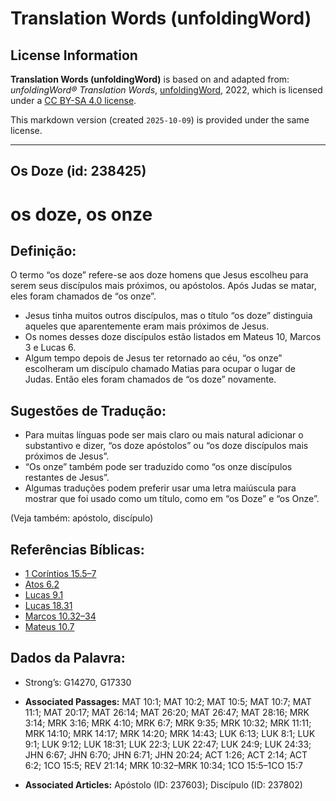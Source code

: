 # Translation Words (unfoldingWord)

## License Information

**Translation Words (unfoldingWord)** is based on and adapted from: _unfoldingWord® Translation Words_, [unfoldingWord](https://unfoldingword.org/utw), 2022, which is licensed under a [CC BY-SA 4.0 license](https://creativecommons.org/licenses/by-sa/4.0/legalcode.en).

This markdown version (created `2025-10-09`) is provided under the same license.



--------------------------------

## Os Doze (id: 238425)

os doze, os onze
================

Definição:
----------

O termo “os doze” refere\-se aos doze homens que Jesus escolheu para serem seus discípulos mais próximos, ou apóstolos. Após Judas se matar, eles foram chamados de “os onze”.

* Jesus tinha muitos outros discípulos, mas o título “os doze” distinguia aqueles que aparentemente eram mais próximos de Jesus.
* Os nomes desses doze discípulos estão listados em Mateus 10, Marcos 3 e Lucas 6\.
* Algum tempo depois de Jesus ter retornado ao céu, “os onze” escolheram um discípulo chamado Matias para ocupar o lugar de Judas. Então eles foram chamados de “os doze” novamente.

Sugestões de Tradução:
----------------------

* Para muitas línguas pode ser mais claro ou mais natural adicionar o substantivo e dizer, “os doze apóstolos” ou “os doze discípulos mais próximos de Jesus”.
* “Os onze” também pode ser traduzido como “os onze discípulos restantes de Jesus”.
* Algumas traduções podem preferir usar uma letra maiúscula para mostrar que foi usado como um título, como em “os Doze” e “os Onze”.

(Veja também: apóstolo, discípulo)

Referências Bíblicas:
---------------------

* [1 Coríntios 15\.5–7](https://ref.ly/1Cor15:5-1Cor15:7)
* [Atos 6\.2](https://ref.ly/Acts6:2)
* [Lucas 9\.1](https://ref.ly/Luke9:1)
* [Lucas 18\.31](https://ref.ly/Luke18:31)
* [Marcos 10\.32–34](https://ref.ly/Mark10:32-Mark10:34)
* [Mateus 10\.7](https://ref.ly/Matt10:7)

Dados da Palavra:
-----------------

* Strong’s: G14270, G17330

* **Associated Passages:** MAT 10:1; MAT 10:2; MAT 10:5; MAT 10:7; MAT 11:1; MAT 20:17; MAT 26:14; MAT 26:20; MAT 26:47; MAT 28:16; MRK 3:14; MRK 3:16; MRK 4:10; MRK 6:7; MRK 9:35; MRK 10:32; MRK 11:11; MRK 14:10; MRK 14:17; MRK 14:20; MRK 14:43; LUK 6:13; LUK 8:1; LUK 9:1; LUK 9:12; LUK 18:31; LUK 22:3; LUK 22:47; LUK 24:9; LUK 24:33; JHN 6:67; JHN 6:70; JHN 6:71; JHN 20:24; ACT 1:26; ACT 2:14; ACT 6:2; 1CO 15:5; REV 21:14; MRK 10:32–MRK 10:34; 1CO 15:5–1CO 15:7
* **Associated Articles:** Apóstolo (ID: 237603); Discípulo (ID: 237802)

